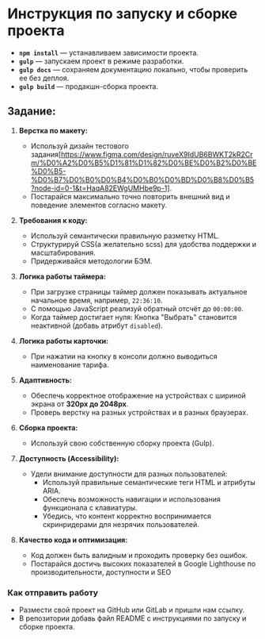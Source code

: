 # Инструкция по запуску и сборке проекта  
- **`npm install`** — устанавливаем зависимости проекта.
- **`gulp`** — запускаем проект в режиме разработки.
- **`gulp docs`** — сохраняем документацию локально, чтобы проверить ее без деплоя.
- **`gulp build`** — продакшн-сборка проекта.  

## Задание:  

1. **Верстка по макету:**

   + Используй дизайн тестового задания[https://www.figma.com/design/ruveX9IdUB6BWKT2kR2Crm/%D0%A2%D0%B5%D1%81%D1%82%D0%BE%D0%B2%D0%BE%D0%B5-%D0%B7%D0%B0%D0%B4%D0%B0%D0%BD%D0%B8%D0%B5?node-id=0-1&t=HaqA82EWgUMHbe9p-1].
   - Постарайся максимально точно повторить внешний вид и поведение элементов согласно макету.

2. **Требования к коду:**

   + Используй семантически правильную разметку HTML.
   + Структурируй CSS(а желательно scss) для удобства поддержки и масштабирования.
   + Придерживайся методологии БЭМ.

3. **Логика работы таймера:**

   + При загрузке страницы таймер должен показывать актуальное начальное время, например, `22:36:10`.
   + С помощью JavaScript реализуй обратный отсчёт до `00:00:00`.
   + Когда таймер достигает нуля: Кнопка "Выбрать" становится неактивной (добавь атрибут `disabled`).

4. **Логика работы карточки:**
   + При нажатии на кнопку в консоли должно выводиться наименование тарифа.

5. **Адаптивность:**

   + Обеспечь корректное отображение на устройствах с шириной экрана от **320px до 2048px**.
   + Проверь верстку на разных устройствах и в разных браузерах.

6. **Сборка проекта:**

   + Используй свою собственную сборку проекта (Gulp).

7. **Доступность (Accessibility):**

   - Удели внимание доступности для разных пользователей:
     + Используй правильные семантические теги HTML и атрибуты ARIA.
     + Обеспечь возможность навигации и использования функционала с клавиатуры.
     + Убедись, что контент корректно воспринимается скринридерами для незрячих пользователей.

8. **Качество кода и оптимизация:**

   + Код должен быть валидным и проходить проверку без ошибок.
   + Постарайся достичь высоких показателей в Google Lighthouse по производительности, доступности и SEO  

### Как отправить работу

+ Размести свой проект на GitHub или GitLab и пришли нам ссылку.
+ В репозитории добавь файл README с инструкциями по запуску и сборке проекта.

